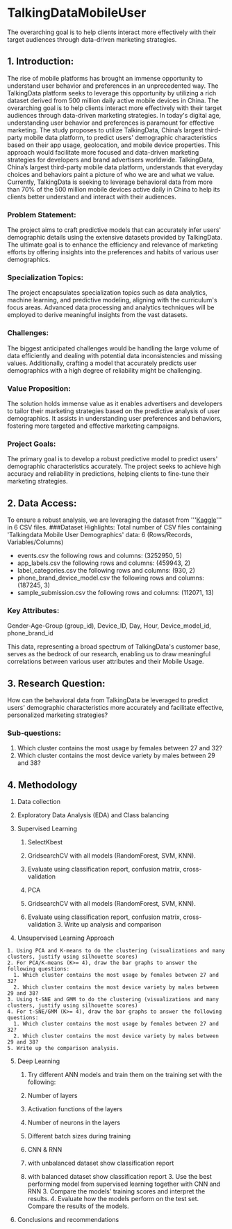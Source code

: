 # TalkingDataMobileUser
The overarching goal is to help clients interact more effectively with their target audiences through data-driven marketing strategies.

## 1. Introduction:
The rise of mobile platforms has brought an immense opportunity to understand user behavior and preferences in an unprecedented way. The TalkingData platform seeks to leverage this opportunity by utilizing a rich dataset derived from 500 million daily active mobile devices in China. The overarching goal is to help clients interact more effectively with their target audiences through data-driven marketing strategies.
In today's digital age, understanding user behavior and preferences is paramount for effective marketing. The study proposes to utilize TalkingData, China’s largest third-party mobile data platform, to predict users' demographic characteristics based on their app usage, geolocation, and mobile device properties. This approach would facilitate more focused and data-driven marketing strategies for developers and brand advertisers worldwide.
TalkingData, China’s largest third-party mobile data platform, understands that everyday choices and behaviors paint a picture of who we are and what we value. Currently, TalkingData is seeking to leverage behavioral data from more than 70% of the 500 million mobile devices active daily in China to help its clients better understand and interact with their audiences.

### Problem Statement:
The project aims to craft predictive models that can accurately infer users' demographic details using the extensive datasets provided by TalkingData. The ultimate goal is to enhance the efficiency and relevance of marketing efforts by offering insights into the preferences and habits of various user demographics.

### Specialization Topics:
The project encapsulates specialization topics such as data analytics, machine learning, and predictive modeling, aligning with the curriculum's focus areas. Advanced data processing and analytics techniques will be employed to derive meaningful insights from the vast datasets.
### Challenges:
The biggest anticipated challenges would be handling the large volume of data efficiently and dealing with potential data inconsistencies and missing values. Additionally, crafting a model that accurately predicts user demographics with a high degree of reliability might be challenging.
### Value Proposition:
The solution holds immense value as it enables advertisers and developers to tailor their marketing strategies based on the predictive analysis of user demographics. It assists in understanding user preferences and behaviors, fostering more targeted and effective marketing campaigns.
### Project Goals:
The primary goal is to develop a robust predictive model to predict users' demographic characteristics accurately. The project seeks to achieve high accuracy and reliability in predictions, helping clients to fine-tune their marketing strategies.

## 2. Data Access:

To ensure a robust analysis, we are leveraging the dataset from '''[Kaggle](https://www.kaggle.com/competitions/talkingdata-mobile-user-demographics/code)''' in 6 CSV files.
###Dataset Highlights:
Total number of CSV files containing 'Talkingdata Mobile User Demographics' data: 6 (Rows/Records, Variables/Columns)
* events.csv the following rows and columns: (3252950, 5)
* app_labels.csv the following rows and columns: (459943, 2)
* label_categories.csv the following rows and columns: (930, 2)
* phone_brand_device_model.csv the following rows and columns: (187245, 3)
* sample_submission.csv the following rows and columns: (112071, 13)

### Key Attributes:
Gender-Age-Group (group_id), Device_ID, Day, Hour, Device_model_id, phone_brand_id

This data, representing a broad spectrum of TalkingData's customer base, serves as the bedrock of our research, enabling us to draw meaningful correlations between various user attributes and their Mobile Usage.

## 3. Research Question:
How can the behavioral data from TalkingData be leveraged to predict users' demographic characteristics more accurately and facilitate effective, personalized marketing strategies?

### Sub-questions:
  1. Which cluster contains the most usage by females between 27 and 32?
  2. Which cluster contains the most device variety by males between 29 and 38?


## 4. Methodology
  1. Data collection
  2. Exploratory Data Analysis (EDA) and Class balancing
  3. Supervised Learning

     1. SelectKbest
      1. GridsearchCV with all models (RandomForest, SVM, KNN).
      2. Evaluate using classification report, confusion matrix, cross-validation

     2. PCA
      1. GridsearchCV with all models (RandomForest, SVM, KNN).
      2. Evaluate using classification report, confusion matrix, cross-validation
    3. Write up analysis and comparison
  4. Unsupervised Learning Approach

    1. Using PCA and K-means to do the clustering (visualizations and many clusters, justify using silhouette scores)
    2. For PCA/K-means (K>= 4), draw the bar graphs to answer the following questions:
      1. Which cluster contains the most usage by females between 27 and 32?
      2. Which cluster contains the most device variety by males between 29 and 38?
    3. Using t-SNE and GMM to do the clustering (visualizations and many clusters, justify using silhouette scores)
    4. For t-SNE/GMM (K>= 4), draw the bar graphs to answer the following questions:
      1. Which cluster contains the most usage by females between 27 and 32?
      2. Which cluster contains the most device variety by males between 29 and 38?
    5. Write up the comparison analysis.
  5. Deep Learning

     1. Try different ANN models and train them on the training set with the following:
      1. Number of layers
      2. Activation functions of the layers
      3. Number of neurons in the layers
      4. Different batch sizes during training

     2. CNN & RNN
      1. with unbalanced dataset show classification report
      2. with balanced dataset show classification report
    3. Use the best performing model from supervised learning together with CNN and RNN
    3. Compare the models' training scores and interpret the results.
    4. Evaluate how the models perform on the test set. Compare the results of the models.
  6. Conclusions and recommendations
